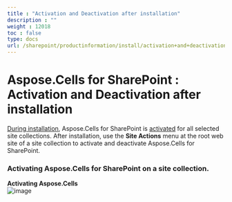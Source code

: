 ```yaml
---
title : "Activation and Deactivation after installation" 
description : "" 
weight : 12018 
toc : false
type: docs
url: /sharepoint/productinformation/install/activation+and+deactivation+after+installation/
---
```


# Aspose.Cells for SharePoint : Activation and Deactivation after installation


[During installation](https://docs2.aspose.com/cells/sharepoint/productinformation/install/installing+aspose.cells+for+sharepoint), Aspose.Cells for SharePoint is [activated](https://docs2.aspose.com/cells/sharepoint/productinformation/install/deployment+and+activation) for all selected site collections. After installation, use the **Site Actions** menu at the root web site of a site collection to activate and deactivate Aspose.Cells for SharePoint.

### Activating Aspose.Cells for SharePoint on a site collection.

**Activating Aspose.Cells**  
![image](https://docs2.aspose.com/cells/sharepoint/attachments/6356997/6488106.png)

